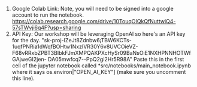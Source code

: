 1. Google Colab Link:
Note, you will need to be signed into a google account to run the notebook.
https://colab.research.google.com/drive/10TouqOIQkQfNuttwiQ4-57sTWvji6q4F?usp=sharing
2. API Key:
Our workshop will be leveraging OpenAl so here's an API key for the day.
"sk-proj-IZeJt8Zdnbw6¡TBW6KCTs-1uqfPNRia1dWqfBOHtw1NxzIVR30Y6v8UVCOieVZ-
F68vRRxbZPBT3BIbkFJmXMPQAKPXcHySr09BaNsOiE1NXHPNNHOTWfGAjweGI2jen-
DA05mwfcq7--PpQ2gi2Hr5R98A"
Paste this in the first cell of the jupyter notebook called *src/notebooks/main_notebook.ipynb where it says os.environ|"OPEN_AI_KEY"] (make sure you uncomment this line).
